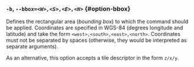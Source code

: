 ### `-b`, <code>--bbox=<em>&lt;W&gt;,&lt;S&gt;,&lt;E&gt;,&lt;N&gt;</em></code> {#option-bbox}

Defines the rectangular area (*bounding box*) to which the command should be applied.
Coordinates are specified in WGS-84 (degrees longitude and latitude) and take
the form `<west>,<south>,<east>,<north>`. Coordinates must not be separated by spaces
(otherwise, they would be interpreted as separate arguments).

As an alternative, this option accepts a tile descriptor in the form `z/x/y`. 
